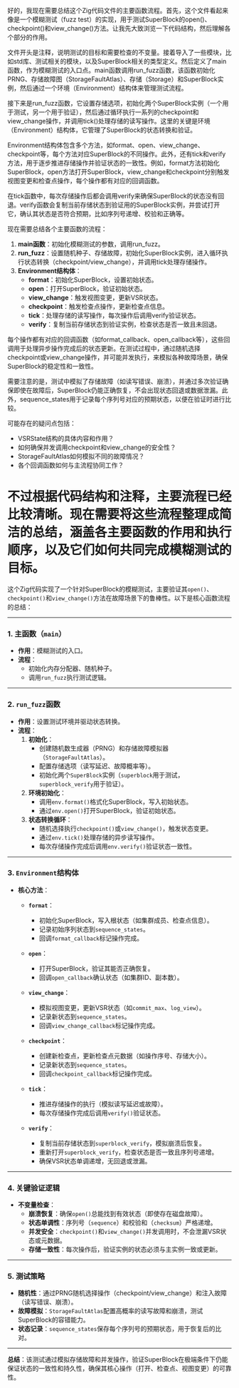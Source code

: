 好的，我现在需要总结这个Zig代码文件的主要函数流程。首先，这个文件看起来像是一个模糊测试（fuzz test）的实现，用于测试SuperBlock的open()、checkpoint()和view_change()方法。让我先大致浏览一下代码结构，然后理解各个部分的作用。

文件开头是注释，说明测试的目标和需要检查的不变量。接着导入了一些模块，比如std库、测试相关的模块，以及SuperBlock相关的类型定义。然后定义了main函数，作为模糊测试的入口点。main函数调用run_fuzz函数，该函数初始化PRNG、存储故障图（StorageFaultAtlas）、存储（Storage）和SuperBlock实例，然后通过一个环境（Environment）结构体来管理测试流程。

接下来是run_fuzz函数，它设置存储选项，初始化两个SuperBlock实例（一个用于测试，另一个用于验证），然后通过循环执行一系列的checkpoint和view_change操作，并调用tick()处理存储的读写操作。这里的关键是环境（Environment）结构体，它管理了SuperBlock的状态转换和验证。

Environment结构体包含多个方法，如format、open、view_change、checkpoint等，每个方法对应SuperBlock的不同操作。此外，还有tick和verify方法，用于逐步推进存储操作并验证状态的一致性。例如，format方法初始化SuperBlock，open方法打开SuperBlock，view_change和checkpoint分别触发视图变更和检查点操作，每个操作都有对应的回调函数。

在tick函数中，每次存储操作后都会调用verify来确保SuperBlock的状态没有回退。verify函数会复制当前存储状态到验证用的SuperBlock实例，并尝试打开它，确认其状态是否符合预期，比如序列号递增、校验和正确等。

现在需要总结各个主要函数的流程：

1. **main函数**：初始化模糊测试的参数，调用run_fuzz。
2. **run_fuzz**：设置随机种子、存储故障，初始化SuperBlock实例，进入循环执行状态转换（checkpoint/view_change），并调用tick处理存储操作。
3. **Environment结构体**：
   - **format**：初始化SuperBlock，设置初始状态。
   - **open**：打开SuperBlock，验证初始状态。
   - **view_change**：触发视图变更，更新VSR状态。
   - **checkpoint**：触发检查点操作，更新检查点信息。
   - **tick**：处理存储的读写操作，每次操作后调用verify验证状态。
   - **verify**：复制当前存储状态到验证实例，检查状态是否一致且未回退。

每个操作都有对应的回调函数（如format_callback、open_callback等），这些回调用于处理异步操作完成后的状态更新。在测试过程中，通过随机选择checkpoint或view_change操作，并可能并发执行，来模拟各种故障场景，确保SuperBlock的稳定性和一致性。

需要注意的是，测试中模拟了存储故障（如读写错误、崩溃），并通过多次验证确保即使在故障后，SuperBlock仍能正确恢复，不会出现状态回退或数据泄漏。此外，sequence_states用于记录每个序列号对应的预期状态，以便在验证时进行比较。

可能存在的疑问点包括：
- VSRState结构的具体内容和作用？
- 如何确保并发调用checkpoint和view_change的安全性？
- StorageFaultAtlas如何模拟不同的故障情况？
- 各个回调函数如何与主流程协同工作？

不过根据代码结构和注释，主要流程已经比较清晰。现在需要将这些流程整理成简洁的总结，涵盖各主要函数的作用和执行顺序，以及它们如何共同完成模糊测试的目标。
================================================
这个Zig代码实现了一个针对SuperBlock的模糊测试，主要验证其`open()`、`checkpoint()`和`view_change()`方法在故障场景下的鲁棒性。以下是核心函数流程的总结：

---

### **1. 主函数（`main`）**
- **作用**：模糊测试的入口。
- **流程**：
  - 初始化内存分配器、随机种子。
  - 调用`run_fuzz`执行测试逻辑。

---

### **2. `run_fuzz`函数**
- **作用**：设置测试环境并驱动状态转换。
- **流程**：
  1. **初始化**：
     - 创建随机数生成器（PRNG）和存储故障模拟器（`StorageFaultAtlas`）。
     - 配置存储选项（读写延迟、故障概率等）。
     - 初始化两个`SuperBlock`实例（`superblock`用于测试，`superblock_verify`用于验证）。
  2. **环境初始化**：
     - 调用`env.format()`格式化SuperBlock，写入初始状态。
     - 通过`env.open()`打开SuperBlock，验证初始状态。
  3. **状态转换循环**：
     - 随机选择执行`checkpoint()`或`view_change()`，触发状态变更。
     - 通过`env.tick()`处理存储的异步读写操作。
     - 每次存储操作完成后调用`env.verify()`验证状态一致性。

---

### **3. `Environment`结构体**
- **核心方法**：
  - **`format`**：
    - 初始化SuperBlock，写入根状态（如集群成员、检查点信息）。
    - 记录初始序列状态到`sequence_states`。
    - 回调`format_callback`标记操作完成。
  
  - **`open`**：
    - 打开SuperBlock，验证其能否正确恢复。
    - 回调`open_callback`确认状态（如集群ID、副本数）。

  - **`view_change`**：
    - 模拟视图变更，更新VSR状态（如`commit_max`、`log_view`）。
    - 记录新状态到`sequence_states`。
    - 回调`view_change_callback`标记操作完成。

  - **`checkpoint`**：
    - 创建新检查点，更新检查点元数据（如操作序号、存储大小）。
    - 记录新状态到`sequence_states`。
    - 回调`checkpoint_callback`标记操作完成。

  - **`tick`**：
    - 推进存储操作的执行（模拟读写延迟或故障）。
    - 每次存储操作完成后调用`verify()`验证状态。

  - **`verify`**：
    - 复制当前存储状态到`superblock_verify`，模拟崩溃后恢复。
    - 重新打开`superblock_verify`，检查状态是否一致且序列号递增。
    - 确保VSR状态单调递增，无回退或泄漏。

---

### **4. 关键验证逻辑**
- **不变量检查**：
  - **崩溃恢复**：确保`open()`总能找到有效状态（即使存在磁盘故障）。
  - **状态单调性**：序列号（`sequence`）和校验和（`checksum`）严格递增。
  - **并发安全**：`checkpoint()`和`view_change()`并发调用时，不会泄漏VSR状态或元数据。
  - **存储一致性**：每次操作后，验证实例的状态必须与主实例一致或更新。

---

### **5. 测试策略**
- **随机性**：通过PRNG随机选择操作（checkpoint/view_change）和注入故障（读写错误、崩溃）。
- **故障模拟**：`StorageFaultAtlas`配置高概率的读写故障和崩溃，测试SuperBlock的容错能力。
- **状态记录**：`sequence_states`保存每个序列号的预期状态，用于恢复后的比对。

---

**总结**：该测试通过模拟存储故障和并发操作，验证SuperBlock在极端条件下仍能保证状态的一致性和持久性，确保其核心操作（打开、检查点、视图变更）的可靠性。